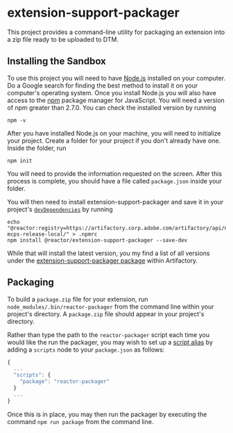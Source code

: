 # extension-support-packager

This project provides a command-line utility for packaging an extension into a zip file ready to be uploaded to DTM.

## Installing the Sandbox

To use this project you will need to have [Node.js](https://nodejs.org/en/) installed on your computer. Do a Google search for finding the best method to install it on your computer's operating system. Once you install Node.js you will also have access to the [npm](https://www.npmjs.com/) package manager for JavaScript. You will need a version of npm greater than 2.7.0. You can check the installed version by running

```
npm -v
```

After you have installed Node.js on your machine, you will need to initialize your project. Create a folder for your project if you don't already have one. Inside the folder, run

```
npm init
```

You will need to provide the information requested on the screen. After this process is complete, you should have a file called `package.json` inside your folder.

You will then need to install extension-support-packager and save it in your project's [`devDependencies`](https://docs.npmjs.com/files/package.json#devdependencies) by running

```
echo "@reactor:registry=https://artifactory.corp.adobe.com/artifactory/api/npm/npm-mcps-release-local/" > .npmrc
npm install @reactor/extension-support-packager --save-dev
```

While that will install the latest version, you my find a list of all versions under the [extension-support-packager package](https://artifactory.corp.adobe.com/artifactory/webapp/#/artifacts/browse/tree/General/npm-mcps-release-local/@reactor/extension-support-packager/-/@reactor) within Artifactory.

## Packaging

To build a `package.zip` file for your extension, run `node_modules/.bin/reactor-packager` from the command line within your project's directory. A `package.zip` file should appear in your project's directory.

Rather than type the path to the `reactor-packager` script each time you would like the run the packager, you may wish to set up a [script alias](https://docs.npmjs.com/misc/scripts) by adding a `scripts` node to your `package.json` as follows:

```javascript
{
  ...
  "scripts": {
    "package": "reactor-packager"
  }
  ...
}
```

Once this is in place, you may then run the packager by executing the command `npm run package` from the command line.
